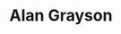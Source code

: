 ---
layout: default
tag: FL
title: Alan Grayson
image: http://media.cmgdigital.com/shared/lt/lt_cache/thumbnail/715/img/photos/2015/06/10/24/49/Alan-Grayson-2014.jpg
district: 
party: Democrat
seat: Senate
website: http://senatorwithguts.com/
donate: https://secure.actblue.com/contribute/page/sdalangrayson
---